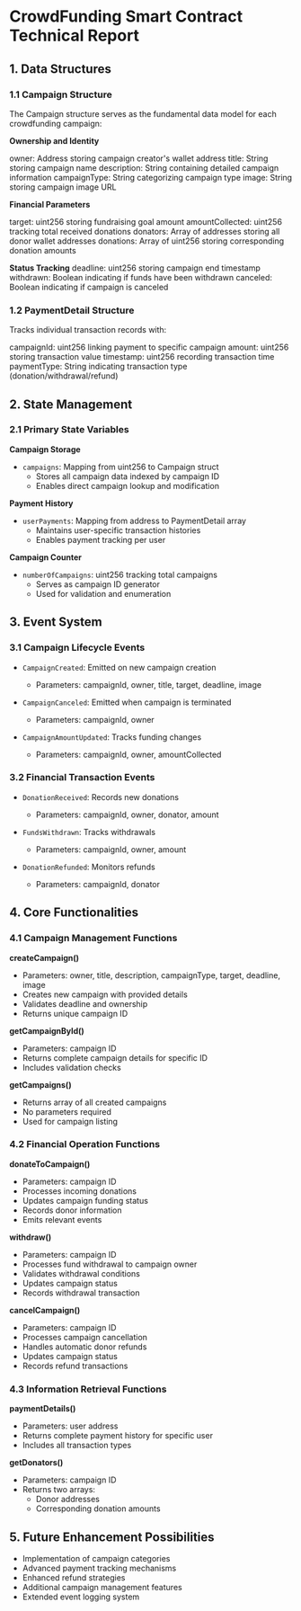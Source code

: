 # CrowdFunding Smart Contract Technical Report

## 1. Data Structures

### 1.1 Campaign Structure

The Campaign structure serves as the fundamental data model for each crowdfunding campaign:

**Ownership and Identity**

owner: Address storing campaign creator's wallet address
title: String storing campaign name
description: String containing detailed campaign information
campaignType: String categorizing campaign type
image: String storing campaign image URL

**Financial Parameters**

target: uint256 storing fundraising goal amount
amountCollected: uint256 tracking total received donations
donators: Array of addresses storing all donor wallet addresses
donations: Array of uint256 storing corresponding donation amounts

**Status Tracking**
deadline: uint256 storing campaign end timestamp
withdrawn: Boolean indicating if funds have been withdrawn
canceled: Boolean indicating if campaign is canceled

### 1.2 PaymentDetail Structure

Tracks individual transaction records with:

campaignId: uint256 linking payment to specific campaign
amount: uint256 storing transaction value
timestamp: uint256 recording transaction time
paymentType: String indicating transaction type (donation/withdrawal/refund)

## 2. State Management

### 2.1 Primary State Variables

**Campaign Storage**

- `campaigns`: Mapping from uint256 to Campaign struct
  - Stores all campaign data indexed by campaign ID
  - Enables direct campaign lookup and modification

**Payment History**

- `userPayments`: Mapping from address to PaymentDetail array
  - Maintains user-specific transaction histories
  - Enables payment tracking per user

**Campaign Counter**

- `numberOfCampaigns`: uint256 tracking total campaigns
  - Serves as campaign ID generator
  - Used for validation and enumeration

## 3. Event System

### 3.1 Campaign Lifecycle Events

- `CampaignCreated`: Emitted on new campaign creation
  - Parameters: campaignId, owner, title, target, deadline, image
- `CampaignCanceled`: Emitted when campaign is terminated

  - Parameters: campaignId, owner

- `CampaignAmountUpdated`: Tracks funding changes
  - Parameters: campaignId, owner, amountCollected

### 3.2 Financial Transaction Events

- `DonationReceived`: Records new donations

  - Parameters: campaignId, owner, donator, amount

- `FundsWithdrawn`: Tracks withdrawals

  - Parameters: campaignId, owner, amount

- `DonationRefunded`: Monitors refunds
  - Parameters: campaignId, donator

## 4. Core Functionalities

### 4.1 Campaign Management Functions

**createCampaign()**

- Parameters: owner, title, description, campaignType, target, deadline, image
- Creates new campaign with provided details
- Validates deadline and ownership
- Returns unique campaign ID

**getCampaignById()**

- Parameters: campaign ID
- Returns complete campaign details for specific ID
- Includes validation checks

**getCampaigns()**

- Returns array of all created campaigns
- No parameters required
- Used for campaign listing

### 4.2 Financial Operation Functions

**donateToCampaign()**

- Parameters: campaign ID
- Processes incoming donations
- Updates campaign funding status
- Records donor information
- Emits relevant events

**withdraw()**

- Parameters: campaign ID
- Processes fund withdrawal to campaign owner
- Validates withdrawal conditions
- Updates campaign status
- Records withdrawal transaction

**cancelCampaign()**

- Parameters: campaign ID
- Processes campaign cancellation
- Handles automatic donor refunds
- Updates campaign status
- Records refund transactions

### 4.3 Information Retrieval Functions

**paymentDetails()**

- Parameters: user address
- Returns complete payment history for specific user
- Includes all transaction types

**getDonators()**

- Parameters: campaign ID
- Returns two arrays:
  - Donor addresses
  - Corresponding donation amounts

## 5. Future Enhancement Possibilities

- Implementation of campaign categories
- Advanced payment tracking mechanisms
- Enhanced refund strategies
- Additional campaign management features
- Extended event logging system
